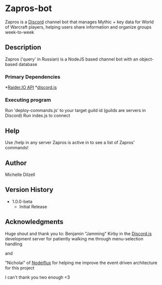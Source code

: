# Zapros-bot
Zapros is a [Discord](https://discord.com/) channel bot that manages Mythic + key data for World of Warcraft players,
helping users share information and organize groups week-to-week

## Description
Zapros ('query' in Russian) is a NodeJS based channel bot with an object-based database

### Primary Dependencies
*[Raider.IO API](https://raider.io/api)
*[discord.js](https://discord.js.org/#/)

### Executing program
Run 'deploy-commands.js' to your target guild id (guilds are servers in Discord)
Run index.js to connect

## Help
Use /help in any server Zapros is active in to see a list of Zapros' commands!

## Author
Michelle Dilzell

## Version History
* 1.0.0-beta
    * Initial Release

## Acknowledgments
Huge shout and thank you to:
 Benjamin "Jamming" Kirby in the [Discord.js](https://discord.com/invite/djs) development server for patiently walking me through menu-selection handling

and

"Nicholai" of [Nodeiflux](https://disboard.org/server/425824580918181889) for helping me improve the event driven architecture for this project

I can't thank you two enough <3